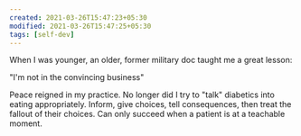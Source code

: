 ```yaml
---
created: 2021-03-26T15:47:23+05:30
modified: 2021-03-26T15:47:25+05:30
tags: [self-dev]
---
```


When I was younger, an older, former military doc taught me a great lesson:

"I'm not in the convincing business"

Peace reigned in my practice. No longer did I try to "talk" diabetics into eating appropriately. Inform, give choices, tell consequences, then treat the fallout of their choices. Can only succeed when a patient is at a teachable moment.
